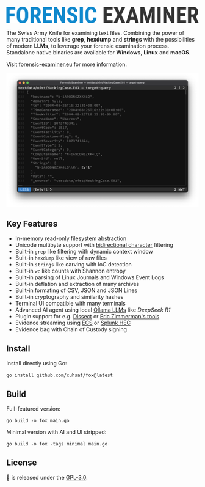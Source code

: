 ![](docs/img/fox.png "Forensic Examiner")

The Swiss Army Knife for examining text files. Combining the power of many traditional tools like **grep**, **hexdump** and **strings** with the possibilities of modern **LLMs**, to leverage your forensic examination process. Standalone native binaries are available for **Windows**, **Linux** and **macOS**.

Visit [forensic-examiner.eu](https://forensic-examiner.eu) for more information.

![](docs/img/demo.png)

## Key Features
* In-memory read-only filesystem abstraction
* Unicode multibyte support with [bidirectional character](https://nvd.nist.gov/vuln/detail/CVE-2021-42574) filtering
* Built-in `grep` like filtering with dynamic context window
* Built-in `hexdump` like view of raw files
* Built-in `strings` like carving with IoC detection
* Built-in `wc` like counts with Shannon entropy
* Built-in parsing of Linux Journals and Windows Event Logs
* Built-in deflation and extraction of many archives
* Built-in formating of CSV, JSON and JSON Lines
* Built-in cryptography and similarity hashes
* Terminal UI compatible with many terminals
* Advanced AI agent using local [Ollama LLMs](https://ollama.com/search) like *DeepSeek R1*
* Plugin support for e.g. [Dissect](https://docs.dissect.tools) or [Eric Zimmerman's tools](https://ericzimmerman.github.io/)
* Evidence streaming using [ECS](https://www.elastic.co/docs/reference/ecs)
or [Splunk HEC](https://docs.splunk.com/Documentation/Splunk/latest/RESTREF/RESTinput)
* Evidence bag with Chain of Custody signing

## Install
Install directly using Go:
```console
go install github.com/cuhsat/fox@latest
```

## Build
Full-featured version:
```console
go build -o fox main.go
```

Minimal version with AI and UI stripped:
```console
go build -o fox -tags minimal main.go
```

## License
🦊 is released under the [GPL-3.0](LICENSE.md).
